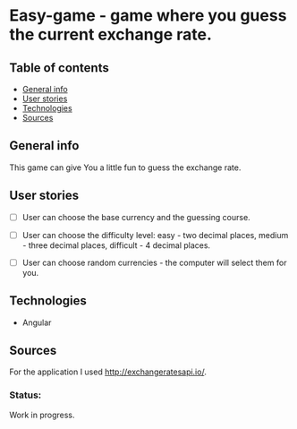 # Easy-game - game where you guess the current exchange rate.


## Table of contents
* [General info](#general-info)
* [User stories](#user_stories)
* [Technologies](#technologies)
* [Sources](#sources)


## General info
This game can give You a little fun to guess the exchange rate.

## User stories
 - [ ] User can choose the base currency and the guessing course.
 - [ ] User can choose the difficulty level: easy - two decimal places, medium - three decimal places, difficult - 4 decimal places.
 - [ ] User can choose random currencies - the computer will select them for you.


	
## Technologies
* Angular

## Sources
For the application I used http://exchangeratesapi.io/.

### Status:
Work in progress. 
